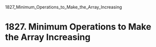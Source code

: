 1827_Minimum_Operations_to_Make_the_Array_Increasing
# 1827. Minimum Operations to Make the Array Increasing

